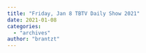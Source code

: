 ```yaml
---
title: "Friday, Jan 8 TBTV Daily Show 2021"
date: 2021-01-08
categories: 
  - "archives"
author: "brantzt"
---
```



